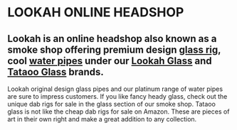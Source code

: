 # LOOKAH ONLINE HEADSHOP
## Lookah is an online headshop also known as a smoke shop offering premium design [glass rig](https://www.lookah.com/dab-rigs.html), cool [water pipes](https://www.lookah.com/bongs-and-water-pipes.html) under our [Lookah Glass](https://www.lookah.com/bongs-and-water-pipes.html) and [Tataoo Glass](https://www.lookah.com/dab-rigs.html?features_hash=314-1203) brands.
Lookah original design glass pipes and our platinum range of water pipes are sure to impress customers. If you like fancy heady glass, check out the unique dab rigs for sale in the glass section of our smoke shop. Tataoo glass is not like the cheap dab rigs for sale on Amazon. These are pieces of art in their own right and make a great addition to any collection.
